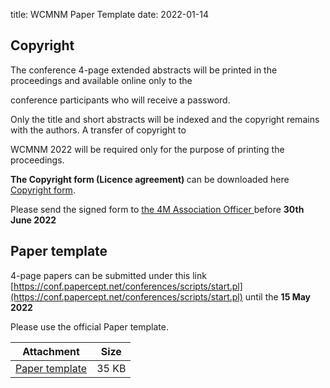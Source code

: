 title: WCMNM Paper Template
date: 2022-01-14



<h2>Copyright</h2>
  
The conference 4-page extended abstracts will be printed in the proceedings and available online only to the

conference participants who will receive a  password.

Only the title and short abstracts will be indexed and the copyright remains with the authors. A transfer of copyright to 

WCMNM 2022 will be required only for the purpose of printing the proceedings. 

<strong>The Copyright form (Licence agreement) </strong> can be downloaded here <a href="/files/License Agreement- 2022.pdf">Copyright form</a>.

  
 Please send the signed form to <a href="mailto:a.svetozarova@bham.ac.uk">the 4M Association Officer </a> before <strong> 30th June 2022</Strong>
 
 
 
 <h2> Paper template</h2>
  

4-page papers can be submitted under this link    [https://conf.papercept.net/conferences/scripts/start.pl](https://conf.papercept.net/conferences/scripts/start.pl) until the <strong>15 May 2022</strong>

Please use the official Paper template.

| Attachment | Size |
|---|---|
|<a href="/files/WCMNM_paper_template.docx">Paper template</a> | 35 KB |
  
 
